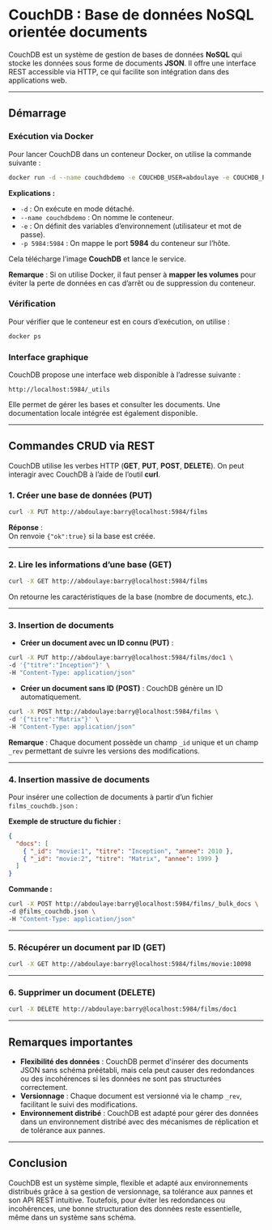 # CouchDB : Base de données NoSQL orientée documents

CouchDB est un système de gestion de bases de données **NoSQL** qui stocke les données sous forme de documents **JSON**. Il offre une interface REST accessible via HTTP, ce qui facilite son intégration dans des applications web.

---

## Démarrage

### Exécution via Docker
Pour lancer CouchDB dans un conteneur Docker, on utilise la commande suivante :

```bash
docker run -d --name couchdbdemo -e COUCHDB_USER=abdoulaye -e COUCHDB_PASSWORD=barry -p 5984:5984 couchdb
```

**Explications :**
- `-d` : On exécute en mode détaché.
- `--name couchdbdemo` : On nomme le conteneur.
- `-e` : On définit des variables d’environnement (utilisateur et mot de passe).
- `-p 5984:5984` : On mappe le port **5984** du conteneur sur l’hôte.

Cela télécharge l’image **CouchDB** et lance le service.

**Remarque** : Si on utilise Docker, il faut penser à **mapper les volumes** pour éviter la perte de données en cas d’arrêt ou de suppression du conteneur.

### Vérification
Pour vérifier que le conteneur est en cours d’exécution, on utilise :

```bash
docker ps
```

### Interface graphique
CouchDB propose une interface web disponible à l’adresse suivante :

```
http://localhost:5984/_utils
```

Elle permet de gérer les bases et consulter les documents. Une documentation locale intégrée est également disponible.

---

## Commandes CRUD via REST

CouchDB utilise les verbes HTTP (**GET**, **PUT**, **POST**, **DELETE**). On peut interagir avec CouchDB à l’aide de l’outil **curl**.

### 1. Créer une base de données (PUT)

```bash
curl -X PUT http://abdoulaye:barry@localhost:5984/films
```

**Réponse** :  
On renvoie `{"ok":true}` si la base est créée.

---

### 2. Lire les informations d’une base (GET)

```bash
curl -X GET http://abdoulaye:barry@localhost:5984/films
```

On retourne les caractéristiques de la base (nombre de documents, etc.).

---

### 3. Insertion de documents

- **Créer un document avec un ID connu (PUT)** :

```bash
curl -X PUT http://abdoulaye:barry@localhost:5984/films/doc1 \
-d '{"titre":"Inception"}' \
-H "Content-Type: application/json"
```

- **Créer un document sans ID (POST)** : CouchDB génère un ID automatiquement.

```bash
curl -X POST http://abdoulaye:barry@localhost:5984/films \
-d '{"titre":"Matrix"}' \
-H "Content-Type: application/json"
```

**Remarque** : Chaque document possède un champ `_id` unique et un champ `_rev` permettant de suivre les versions des modifications.

---

### 4. Insertion massive de documents

Pour insérer une collection de documents à partir d’un fichier `films_couchdb.json` :

**Exemple de structure du fichier :**
```json
{
  "docs": [
    { "_id": "movie:1", "titre": "Inception", "annee": 2010 },
    { "_id": "movie:2", "titre": "Matrix", "annee": 1999 }
  ]
}
```

**Commande :**
```bash
curl -X POST http://abdoulaye:barry@localhost:5984/films/_bulk_docs \
-d @films_couchdb.json \
-H "Content-Type: application/json"
```

---

### 5. Récupérer un document par ID (GET)

```bash
curl -X GET http://abdoulaye:barry@localhost:5984/films/movie:10098
```

---

### 6. Supprimer un document (DELETE)

```bash
curl -X DELETE http://abdoulaye:barry@localhost:5984/films/doc1
```

---

## Remarques importantes

- **Flexibilité des données** : CouchDB permet d'insérer des documents JSON sans schéma préétabli, mais cela peut causer des redondances ou des incohérences si les données ne sont pas structurées correctement.
- **Versionnage** : Chaque document est versionné via le champ `_rev`, facilitant le suivi des modifications.
- **Environnement distribé** : CouchDB est adapté pour gérer des données dans un environnement distribé avec des mécanismes de réplication et de tolérance aux pannes.

---

## Conclusion

CouchDB est un système simple, flexible et adapté aux environnements distribués grâce à sa gestion de versionnage, sa tolérance aux pannes et son API REST intuitive. Toutefois, pour éviter les redondances ou incohérences, une bonne structuration des données reste essentielle, même dans un système sans schéma.
